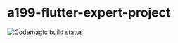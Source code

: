 # a199-flutter-expert-project

[![Codemagic build status](https://api.codemagic.io/apps/6289d0ded441380acb123fcf/6289d0ded441380acb123fce/status_badge.svg)](https://codemagic.io/apps/6289d0ded441380acb123fcf/6289d0ded441380acb123fce/latest_build)